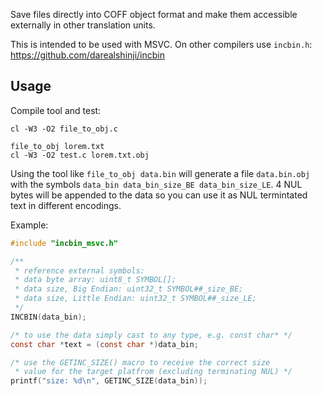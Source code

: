 Save files directly into COFF object format and make them
accessible externally in other translation units.

This is intended to be used with MSVC.
On other compilers use `incbin.h`: https://github.com/darealshinji/incbin

Usage
-----

Compile tool and test:
```
cl -W3 -O2 file_to_obj.c

file_to_obj lorem.txt
cl -W3 -O2 test.c lorem.txt.obj
```

Using the tool like `file_to_obj data.bin` will generate a file `data.bin.obj`
with the symbols `data_bin data_bin_size_BE data_bin_size_LE`.
4 NUL bytes will be appended to the data so you can use it as NUL termintated
text in different encodings.

Example:
``` C
#include "incbin_msvc.h"

/**
 * reference external symbols:
 * data byte array: uint8_t SYMBOL[];
 * data size, Big Endian: uint32_t SYMBOL##_size_BE;
 * data size, Little Endian: uint32_t SYMBOL##_size_LE;
 */
INCBIN(data_bin);

/* to use the data simply cast to any type, e.g. const char* */
const char *text = (const char *)data_bin;

/* use the GETINC_SIZE() macro to receive the correct size
 * value for the target platfrom (excluding terminating NUL) */
printf("size: %d\n", GETINC_SIZE(data_bin));
```
